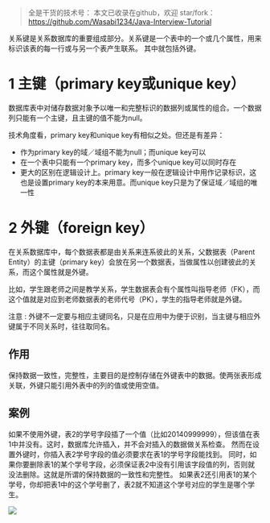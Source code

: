 > 全是干货的技术号：
> 本文已收录在github，欢迎 star/fork：
> https://github.com/Wasabi1234/Java-Interview-Tutorial


关系键是关系数据库的重要组成部分。关系键是一个表中的一个或几个属性，用来标识该表的每一行或与另一个表产生联系。 其中就包括外键。

# 1 主键（primary key或unique key）
数据库表中对储存数据对象予以唯一和完整标识的数据列或属性的组合。一个数据列只能有一个主键，且主键的值不能为null。

技术角度看，primary key和unique key有相似之处。但还是有差异：
- 作为primary key的域／域组不能为null；而unique key可以
- 在一个表中只能有一个primary key，而多个unique key可以同时存在
- 更大的区别在逻辑设计上。primary key一般在逻辑设计中用作记录标识，这也是设置primary key的本来用意。而unique key只是为了保证域／域组的唯一性

# 2 外键（foreign key）
在关系数据库中，每个数据表都是由关系来连系彼此的关系，父数据表（Parent Entity）的主键（primary key）会放在另一个数据表，当做属性以创建彼此的关系，而这个属性就是外键。

比如，学生跟老师之间是教学关系，学生数据表会有个属性叫指导老师（FK），而这个值就是对应到老师数据表的老师代号（PK），学生的指导老师就是外键。

注意 : 外键不一定要与相应主键同名，只是在应用中为便于识别，当主键与相应外键属于不同关系时，往往取同名。

## 作用
保持数据一致性，完整性，主要目的是控制存储在外键表中的数据。使两张表形成关联，外键只能引用外表中的列的值或使用空值。

## 案例

如果不使用外键，表2的学号字段插了一个值（比如20140999999），但该值在表1中并没有。这时，数据库允许插入，并不会对插入的数据做关系检查。
然而在设置外键时，你插入表2学号字段的值必须要求在表1的学号字段能找到。 同时，如果你要删除表1的某个学号字段，必须保证表2中没有引用该字段值的列，否则就没法删除。这就是所谓的保持数据的一致性和完整性。
如果表2还引用表1的某个学号，你却把表1中的这个学号删了，表2就不知道这个学号对应的学生是哪个学生。

![](https://img-service.csdnimg.cn/img_convert/e73f0068e9903357fa4b22791bb3ae19.png)